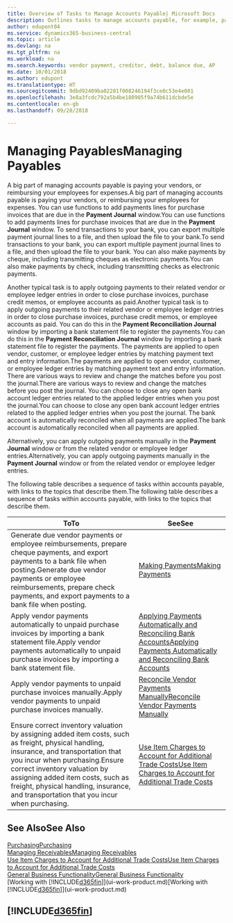 ```yaml
---
title: Overview of Tasks to Manage Accounts Payable| Microsoft Docs
description: Outlines tasks to manage accounts payable, for example, paying creditors or applying outgoing payments to ledger entries to close invoices or credit memos.
author: edupont04
ms.service: dynamics365-business-central
ms.topic: article
ms.devlang: na
ms.tgt_pltfrm: na
ms.workload: na
ms.search.keywords: vendor payment, creditor, debt, balance due, AP
ms.date: 10/01/2018
ms.author: edupont
ms.translationtype: HT
ms.sourcegitcommit: 9dbd92409ba02281f008246194f3ce0c53e4e001
ms.openlocfilehash: 3e8a3fcdc792a5b4be180905f9a74b611dcbde5e
ms.contentlocale: en-gb
ms.lasthandoff: 09/28/2018

---
```

# <a name="managing-payables"></a><span data-ttu-id="4aa52-103">Managing Payables</span><span class="sxs-lookup"><span data-stu-id="4aa52-103">Managing Payables</span></span>

<span data-ttu-id="4aa52-104">A big part of managing accounts payable is paying your vendors, or reimbursing your employees for expenses.</span><span class="sxs-lookup"><span data-stu-id="4aa52-104">A big part of managing accounts payable is paying your vendors, or reimbursing your employees for expenses.</span></span> <span data-ttu-id="4aa52-105">You can use functions to add payments lines for purchase invoices that are due in the **Payment Journal** window.</span><span class="sxs-lookup"><span data-stu-id="4aa52-105">You can use functions to add payments lines for purchase invoices that are due in the **Payment Journal** window.</span></span> <span data-ttu-id="4aa52-106">To send transactions to your bank, you can export multiple payment journal lines to a file, and then upload the file to your bank.</span><span class="sxs-lookup"><span data-stu-id="4aa52-106">To send transactions to your bank, you can export multiple payment journal lines to a file, and then upload the file to your bank.</span></span> <span data-ttu-id="4aa52-107">You can also make payments by cheque, including transmitting cheques as electronic payments.</span><span class="sxs-lookup"><span data-stu-id="4aa52-107">You can also make payments by check, including transmitting checks as electronic payments.</span></span>

<span data-ttu-id="4aa52-108">Another typical task is to apply outgoing payments to their related vendor or employee ledger entries in order to close purchase invoices, purchase credit memos, or employee accounts as paid.</span><span class="sxs-lookup"><span data-stu-id="4aa52-108">Another typical task is to apply outgoing payments to their related vendor or employee ledger entries in order to close purchase invoices, purchase credit memos, or employee accounts as paid.</span></span> <span data-ttu-id="4aa52-109">You can do this in the **Payment Reconciliation Journal** window by importing a bank statement file to register the payments.</span><span class="sxs-lookup"><span data-stu-id="4aa52-109">You can do this in the **Payment Reconciliation Journal** window by importing a bank statement file to register the payments.</span></span> <span data-ttu-id="4aa52-110">The payments are applied to open vendor, customer, or employee ledger entries by matching payment text and entry information.</span><span class="sxs-lookup"><span data-stu-id="4aa52-110">The payments are applied to open vendor, customer, or employee ledger entries by matching payment text and entry information.</span></span> <span data-ttu-id="4aa52-111">There are various ways to review and change the matches before you post the journal.</span><span class="sxs-lookup"><span data-stu-id="4aa52-111">There are various ways to review and change the matches before you post the journal.</span></span> <span data-ttu-id="4aa52-112">You can choose to close any open bank account ledger entries related to the applied ledger entries when you post the journal.</span><span class="sxs-lookup"><span data-stu-id="4aa52-112">You can choose to close any open bank account ledger entries related to the applied ledger entries when you post the journal.</span></span> <span data-ttu-id="4aa52-113">The bank account is automatically reconciled when all payments are applied.</span><span class="sxs-lookup"><span data-stu-id="4aa52-113">The bank account is automatically reconciled when all payments are applied.</span></span>

<span data-ttu-id="4aa52-114">Alternatively, you can apply outgoing payments manually in the **Payment Journal** window or from the related vendor or employee ledger entries.</span><span class="sxs-lookup"><span data-stu-id="4aa52-114">Alternatively, you can apply outgoing payments manually in the **Payment Journal** window or from the related vendor or employee ledger entries.</span></span>

<span data-ttu-id="4aa52-115">The following table describes a sequence of tasks within accounts payable, with links to the topics that describe them.</span><span class="sxs-lookup"><span data-stu-id="4aa52-115">The following table describes a sequence of tasks within accounts payable, with links to the topics that describe them.</span></span>

| <span data-ttu-id="4aa52-116">To</span><span class="sxs-lookup"><span data-stu-id="4aa52-116">To</span></span> | <span data-ttu-id="4aa52-117">See</span><span class="sxs-lookup"><span data-stu-id="4aa52-117">See</span></span> |
| --- | --- |
| <span data-ttu-id="4aa52-118">Generate due vendor payments or employee reimbursements, prepare cheque payments, and export payments to a bank file when posting.</span><span class="sxs-lookup"><span data-stu-id="4aa52-118">Generate due vendor payments or employee reimbursements, prepare check payments, and export payments to a bank file when posting.</span></span> |[<span data-ttu-id="4aa52-119">Making Payments</span><span class="sxs-lookup"><span data-stu-id="4aa52-119">Making Payments</span></span>](payables-make-payments.md) |
| <span data-ttu-id="4aa52-120">Apply vendor payments automatically to unpaid purchase invoices by importing a bank statement file.</span><span class="sxs-lookup"><span data-stu-id="4aa52-120">Apply vendor payments automatically to unpaid purchase invoices by importing a bank statement file.</span></span> |[<span data-ttu-id="4aa52-121">Applying Payments Automatically and Reconciling Bank Accounts</span><span class="sxs-lookup"><span data-stu-id="4aa52-121">Applying Payments Automatically and Reconciling Bank Accounts</span></span>](receivables-apply-payments-auto-reconcile-bank-accounts.md) |
| <span data-ttu-id="4aa52-122">Apply vendor payments to unpaid purchase invoices manually.</span><span class="sxs-lookup"><span data-stu-id="4aa52-122">Apply vendor payments to unpaid purchase invoices manually.</span></span> |[<span data-ttu-id="4aa52-123">Reconcile Vendor Payments Manually</span><span class="sxs-lookup"><span data-stu-id="4aa52-123">Reconcile Vendor Payments Manually</span></span>](payables-how-apply-purchase-transactions-manually.md) |
|<span data-ttu-id="4aa52-124">Ensure correct inventory valuation by assigning added item costs, such as freight, physical handling, insurance, and transportation that you incur when purchasing.</span><span class="sxs-lookup"><span data-stu-id="4aa52-124">Ensure correct inventory valuation by assigning added item costs, such as freight, physical handling, insurance, and transportation that you incur when purchasing.</span></span>|[<span data-ttu-id="4aa52-125">Use Item Charges to Account for Additional Trade Costs</span><span class="sxs-lookup"><span data-stu-id="4aa52-125">Use Item Charges to Account for Additional Trade Costs</span></span>](payables-how-assign-item-charges.md)|

## <a name="see-also"></a><span data-ttu-id="4aa52-126">See Also</span><span class="sxs-lookup"><span data-stu-id="4aa52-126">See Also</span></span>
[<span data-ttu-id="4aa52-127">Purchasing</span><span class="sxs-lookup"><span data-stu-id="4aa52-127">Purchasing</span></span>](purchasing-manage-purchasing.md)  
[<span data-ttu-id="4aa52-128">Managing Receivables</span><span class="sxs-lookup"><span data-stu-id="4aa52-128">Managing Receivables</span></span>](receivables-manage-receivables.md)  
[<span data-ttu-id="4aa52-129">Use Item Charges to Account for Additional Trade Costs</span><span class="sxs-lookup"><span data-stu-id="4aa52-129">Use Item Charges to Account for Additional Trade Costs</span></span>](payables-how-assign-item-charges.md)  
[<span data-ttu-id="4aa52-130">General Business Functionality</span><span class="sxs-lookup"><span data-stu-id="4aa52-130">General Business Functionality</span></span>](ui-across-business-areas.md)  
<span data-ttu-id="4aa52-131">[Working with [!INCLUDE[d365fin](includes/d365fin_md.md)]](ui-work-product.md)</span><span class="sxs-lookup"><span data-stu-id="4aa52-131">[Working with [!INCLUDE[d365fin](includes/d365fin_md.md)]](ui-work-product.md)</span></span>

## [!INCLUDE[d365fin](includes/free_trial_md.md)]  

